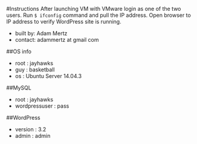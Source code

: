 #Instructions
After launching VM with VMware login as one of the two users. Run `$ ifconfig` command and pull the IP address. Open browser to IP address to verify WordPress site is running.

- built by: Adam Mertz
- contact: adammertz at gmail com

##OS info
- root : jayhawks
- guy : basketball
- os  : Ubuntu Server 14.04.3

##MySQL
- root  : jayhawks
- wordpressuser : pass

##WordPress
- version : 3.2
- admin : admin
